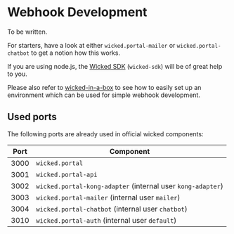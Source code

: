 # Webhook Development

To be written.

For starters, have a look at either `wicked.portal-mailer` or `wicked.portal-chatbot` to get a notion how this works.

If you are using node.js, the [Wicked SDK](../src/node-sdk) (`wicked-sdk`) will be of great help to you.

Please also refer to [wicked-in-a-box](wicked-in-a-box.md) to see how to easily set up an environment which can be used for simple webhook development.

## Used ports

The following ports are already used in official wicked components:

| Port | Component |
| ---- | --------- |
| 3000 | `wicked.portal` |
| 3001 | `wicked.portal-api` |
| 3002 | `wicked.portal-kong-adapter` (internal user `kong-adapter`) |
| 3003 | `wicked.portal-mailer` (internal user `mailer`) |
| 3004 | `wicked.portal-chatbot` (internal user `chatbot`) |
| 3010 | `wicked.portal-auth` (internal user `default`) |
